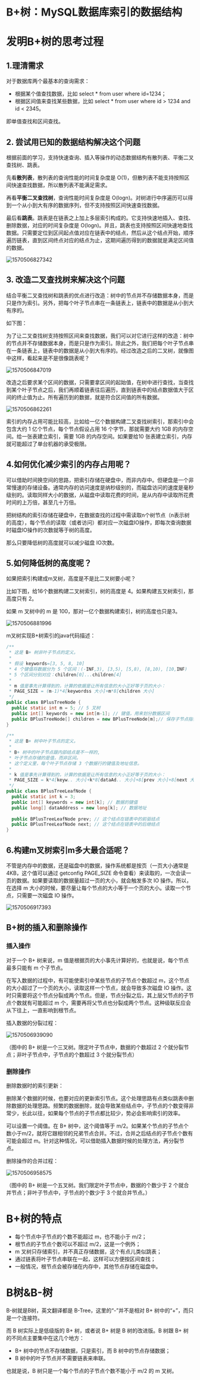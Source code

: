 # B+树：MySQL数据库索引的数据结构

# 发明B+树的思考过程

## 1.理清需求

对于数据库两个最基本的查询需求：

- 根据某个值查找数据，比如 select * from user where id=1234；
- 根据区间值来查找某些数据，比如 select * from user where id > 1234 and id < 2345。

即单值查找和区间查找。

## 2. 尝试用已知的数据结构解决这个问题

根据前面的学习，支持快速查询、插入等操作的动态数据结构有散列表、平衡二叉查找树、跳表。

先看**散列表**，散列表的查询性能的时间复杂度是 O(1)，但散列表不能支持按照区间快速查找数据，所以散列表不能满足需求。

再看**平衡二叉查找树**，查询性能时间复杂度是 O(logn)。对树进行中序遍历可以得到一个从小到大有序的数据序列，但不支持按照区间快速查找数据。

最后看**跳表**。跳表是在链表之上加上多层索引构成的。它支持快速地插入、查找、删除数据，对应的时间复杂度是 O(logn)。并且，跳表也支持按照区间快速地查找数据。只需要定位到区间起点值对应在链表中的结点，然后从这个结点开始，顺序遍历链表，直到区间终点对应的结点为止，这期间遍历得到的数据就是满足区间值的数据。

![1570506827342](imgs/2/1570506827342.png)

## 3. 改造二叉查找树来解决这个问题

结合平衡二叉查找树和跳表的优点进行改造：树中的节点并不存储数据本身，而是只是作为索引。另外，把每个叶子节点串在一条链表上，链表中的数据是从小到大有序的。

如下图：

为了让二叉查找树支持按照区间来查找数据，我们可以对它进行这样的改造：树中的节点并不存储数据本身，而是只是作为索引。除此之外，我们把每个叶子节点串在一条链表上，链表中的数据是从小到大有序的。经过改造之后的二叉树，就像图中这样，看起来是不是很像跳表呢？

![1570506847019](imgs/2/1570506847019.png)

改造之后要求某个区间的数据，只需要拿区间的起始值，在树中进行查找，当查找到某个叶子节点之后，我们再顺着链表往后遍历，直到链表中的结点数据值大于区间的终止值为止。所有遍历到的数据，就是符合区间值的所有数据。

![1570506862261](imgs/2/1570506862261.png)



索引的内存占用可能比较高，比如给一亿个数据构建二叉查找树索引，那索引中会包含大约 1 亿个节点，每个节点假设占用 16 个字节，那就需要大约 1GB 的内存空间。给一张表建立索引，需要 1GB 的内存空间。如果要给10 张表建立索引，内存就可能超过了单台机器的承受极限。

## 4.如何优化减少索引的内存占用呢？

可以借助时间换空间的思路，把索引存储在硬盘中，而非内存中。但硬盘是一个非常慢速的存储设备。通常内存的访问速度是纳秒级别的，而磁盘访问的速度是毫秒级别的。读取同样大小的数据，从磁盘中读取花费的时间，是从内存中读取所花费时间的上万倍，甚至几十万倍。

把树结构的索引存储在硬盘中，在数据查找的过程中需读取n个树节点（n表示树的高度），每个节点的读取（或者访问）都对应一次磁盘IO操作，即每次查询数据时磁盘IO操作的次数就等于树的高度。

那么只要降低树的高度就可以减少磁盘 IO次数。

## 5.如何降低树的高度呢？

如果把索引构建成m叉树，高度是不是比二叉树要小呢？

比如下图，给16个数据构建二叉树索引，树的高度是 4。如果构建五叉树索引，那高度只有 2。

如果 m 叉树中的 m 是 100，那对一亿个数据构建索引，树的高度也只是3。

![1570506881996](imgs/2/1570506881996.png)

m叉树实现B+树索引的java代码描述：

```java
/**
 * 这是 B+ 树非叶子节点的定义。
 *
 * 假设 keywords=[3, 5, 8, 10]
 * 4 个键值将数据分为 5 个区间：(-INF,3), [3,5), [5,8), [8,10), [10,INF)
 * 5 个区间分别对应：children[0]...children[4]
 *
 * m 值是事先计算得到的，计算的依据是让所有信息的大小正好等于页的大小：
 * PAGE_SIZE = (m-1)*4[keywordss 大小]+m*8[children 大小]
 */
public class BPlusTreeNode {
  public static int m = 5; // 5 叉树
  public int[] keywords = new int[m-1]; // 键值，用来划分数据区间
  public BPlusTreeNode[] children = new BPlusTreeNode[m];// 保存子节点指针
}
 
/**
 * 这是 B+ 树中叶子节点的定义。
 *
 * B+ 树中的叶子节点跟内部结点是不一样的,
 * 叶子节点存储的是值，而非区间。
 * 这个定义里，每个叶子节点存储 3 个数据行的键值及地址信息。
 *
 * k 值是事先计算得到的，计算的依据是让所有信息的大小正好等于页的大小：
 * PAGE_SIZE = k*4[keyw.. 大小]+k*8[dataAd.. 大小]+8[prev 大小]+8[next 大小]
 */
public class BPlusTreeLeafNode {
  public static int k = 3;
  public int[] keywords = new int[k]; // 数据的键值
  public long[] dataAddress = new long[k]; // 数据地址
 
  public BPlusTreeLeafNode prev; // 这个结点在链表中的前驱结点
  public BPlusTreeLeafNode next; // 这个结点在链表中的后继结点
}
```

## 6.构建m叉树索引m多大最合适呢？

不管是内存中的数据，还是磁盘中的数据，操作系统都是按页（一页大小通常是 4KB，这个值可以通过 getconfig PAGE_SIZE 命令查看）来读取的，一次会读一页的数据。如果要读取的数据量超过一页的大小，就会触发多次 IO 操作。所以，在选择 m 大小的时候，要尽量让每个节点的大小等于一个页的大小。读取一个节点，只需要一次磁盘 IO 操作。

![1570506917393](imgs/2/1570506917393.png)

## B+树的插入和删除操作

### 插入操作

对于一个 B+ 树来说，m 值是根据页的大小事先计算好的，也就是说，每个节点最多只能有 m 个子节点。

在写入数据的过程中，有可能使索引中某些节点的子节点个数超过 m，这个节点的大小超过了一个页的大小，读取这样一个节点，就会导致多次磁盘 IO 操作。这时只需要将这个节点分裂成两个节点。但是，节点分裂之后，其上层父节点的子节点个数就有可能超过 m 个，需要再将父节点也分裂成两个节点。这种级联反应会从下往上，一直影响到根节点。

插入数据的分裂过程：

![1570506939090](imgs/2/1570506939090.png)

（图中的 B+ 树是一个三叉树。限定叶子节点中，数据的个数超过 2 个就分裂节点；非叶子节点中，子节点的个数超过 3 个就分裂节点）



### 删除操作

删除数据时的索引更新：

删除某个数据的时候，也要对应的更新索引节点。这个处理思路有点类似跳表中删除数据的处理思路。频繁的数据删除，就会导致某些结点中，子节点的个数变得非常少，长此以往，如果每个节点的子节点都比较少，势必会影响索引的效率。

可以设置一个阈值。在 B+ 树中，这个阈值等于 m/2。如果某个节点的子节点个数小于m/2，就将它跟相邻的兄弟节点合并。不过，合并之后结点的子节点个数有可能会超过 m。针对这种情况，可以借助插入数据时候的处理方法，再分裂节点。

删除操作的合并过程：

![1570506958575](imgs/2/1570506958575.png)

（图中的 B+ 树是一个五叉树。我们限定叶子节点中，数据的个数少于 2 个就合并节点；非叶子节点中，子节点的个数少于 3 个就合并节点。）



# B+树的特点

- 每个节点中子节点的个数不能超过 m，也不能小于 m/2；
- 根节点的子节点个数可以不超过 m/2，这是一个例外；
- m 叉树只存储索引，并不真正存储数据，这个有点儿类似跳表；
- 通过链表将叶子节点串联在一起，这样可以方便按区间查找；
- 一般情况，根节点会被存储在内存中，其他节点存储在磁盘中。

# B树&B-树

B-树就是B树，英文翻译都是 B-Tree，这里的“-”并不是相对 B+ 树中的“+”，而只是一个连接符。

而 B 树实际上是低级版的 B+ 树，或者说 B+ 树是 B 树的改进版。B 树跟 B+ 树的不同点主要集中在这几个地方：

- B+ 树中的节点不存储数据，只是索引，而 B 树中的节点存储数据；
- B 树中的叶子节点并不需要链表来串联。

也就是说，B 树只是一个每个节点的子节点个数不能小于 m/2 的 m 叉树。



